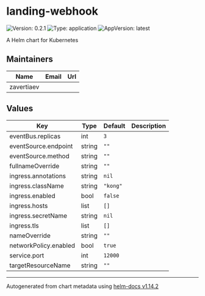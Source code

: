 # landing-webhook

![Version: 0.2.1](https://img.shields.io/badge/Version-0.2.1-informational?style=flat-square) ![Type: application](https://img.shields.io/badge/Type-application-informational?style=flat-square) ![AppVersion: latest](https://img.shields.io/badge/AppVersion-latest-informational?style=flat-square)

A Helm chart for Kubernetes

## Maintainers

| Name | Email | Url |
| ---- | ------ | --- |
| zavertiaev |  |  |

## Values

| Key | Type | Default | Description |
|-----|------|---------|-------------|
| eventBus.replicas | int | `3` |  |
| eventSource.endpoint | string | `""` |  |
| eventSource.method | string | `""` |  |
| fullnameOverride | string | `""` |  |
| ingress.annotations | string | `nil` |  |
| ingress.className | string | `"kong"` |  |
| ingress.enabled | bool | `false` |  |
| ingress.hosts | list | `[]` |  |
| ingress.secretName | string | `nil` |  |
| ingress.tls | list | `[]` |  |
| nameOverride | string | `""` |  |
| networkPolicy.enabled | bool | `true` |  |
| service.port | int | `12000` |  |
| targetResourceName | string | `""` |  |

----------------------------------------------
Autogenerated from chart metadata using [helm-docs v1.14.2](https://github.com/norwoodj/helm-docs/releases/v1.14.2)

